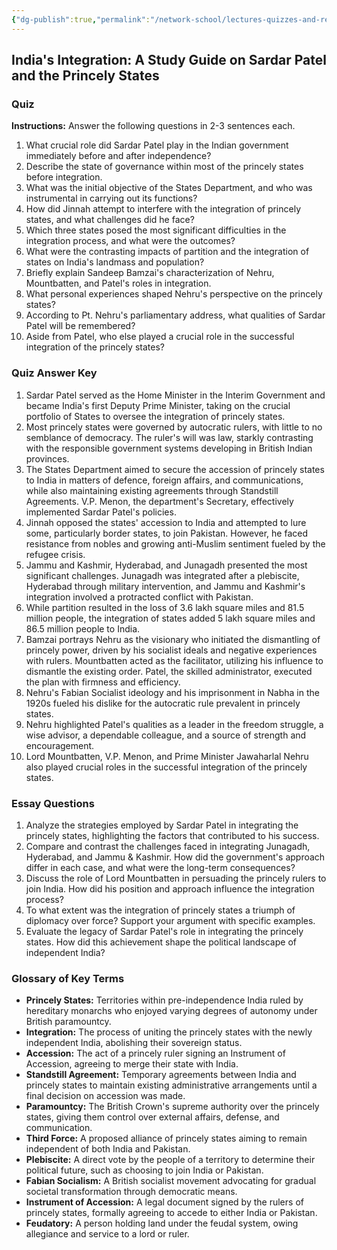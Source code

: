 ```yaml
---
{"dg-publish":true,"permalink":"/network-school/lectures-quizzes-and-references/briefs-timelines-and-study-guides/indian-history/indian-history-sardar-patel-and-the-princely-states-study-guide/"}
---
```



## India's Integration: A Study Guide on Sardar Patel and the Princely States

### Quiz

**Instructions:** Answer the following questions in 2-3 sentences each.

1. What crucial role did Sardar Patel play in the Indian government immediately before and after independence?
2. Describe the state of governance within most of the princely states before integration.
3. What was the initial objective of the States Department, and who was instrumental in carrying out its functions?
4. How did Jinnah attempt to interfere with the integration of princely states, and what challenges did he face?
5. Which three states posed the most significant difficulties in the integration process, and what were the outcomes?
6. What were the contrasting impacts of partition and the integration of states on India's landmass and population?
7. Briefly explain Sandeep Bamzai's characterization of Nehru, Mountbatten, and Patel's roles in integration.
8. What personal experiences shaped Nehru's perspective on the princely states?
9. According to Pt. Nehru's parliamentary address, what qualities of Sardar Patel will be remembered?
10. Aside from Patel, who else played a crucial role in the successful integration of the princely states?

### Quiz Answer Key

1. Sardar Patel served as the Home Minister in the Interim Government and became India's first Deputy Prime Minister, taking on the crucial portfolio of States to oversee the integration of princely states.
2. Most princely states were governed by autocratic rulers, with little to no semblance of democracy. The ruler's will was law, starkly contrasting with the responsible government systems developing in British Indian provinces.
3. The States Department aimed to secure the accession of princely states to India in matters of defence, foreign affairs, and communications, while also maintaining existing agreements through Standstill Agreements. V.P. Menon, the department's Secretary, effectively implemented Sardar Patel's policies.
4. Jinnah opposed the states' accession to India and attempted to lure some, particularly border states, to join Pakistan. However, he faced resistance from nobles and growing anti-Muslim sentiment fueled by the refugee crisis.
5. Jammu and Kashmir, Hyderabad, and Junagadh presented the most significant challenges. Junagadh was integrated after a plebiscite, Hyderabad through military intervention, and Jammu and Kashmir's integration involved a protracted conflict with Pakistan.
6. While partition resulted in the loss of 3.6 lakh square miles and 81.5 million people, the integration of states added 5 lakh square miles and 86.5 million people to India.
7. Bamzai portrays Nehru as the visionary who initiated the dismantling of princely power, driven by his socialist ideals and negative experiences with rulers. Mountbatten acted as the facilitator, utilizing his influence to dismantle the existing order. Patel, the skilled administrator, executed the plan with firmness and efficiency.
8. Nehru's Fabian Socialist ideology and his imprisonment in Nabha in the 1920s fueled his dislike for the autocratic rule prevalent in princely states.
9. Nehru highlighted Patel's qualities as a leader in the freedom struggle, a wise advisor, a dependable colleague, and a source of strength and encouragement.
10. Lord Mountbatten, V.P. Menon, and Prime Minister Jawaharlal Nehru also played crucial roles in the successful integration of the princely states.

### Essay Questions

1. Analyze the strategies employed by Sardar Patel in integrating the princely states, highlighting the factors that contributed to his success.
2. Compare and contrast the challenges faced in integrating Junagadh, Hyderabad, and Jammu & Kashmir. How did the government's approach differ in each case, and what were the long-term consequences?
3. Discuss the role of Lord Mountbatten in persuading the princely rulers to join India. How did his position and approach influence the integration process?
4. To what extent was the integration of princely states a triumph of diplomacy over force? Support your argument with specific examples.
5. Evaluate the legacy of Sardar Patel's role in integrating the princely states. How did this achievement shape the political landscape of independent India?

### Glossary of Key Terms

- **Princely States:** Territories within pre-independence India ruled by hereditary monarchs who enjoyed varying degrees of autonomy under British paramountcy.
- **Integration:** The process of uniting the princely states with the newly independent India, abolishing their sovereign status.
- **Accession:** The act of a princely ruler signing an Instrument of Accession, agreeing to merge their state with India.
- **Standstill Agreement:** Temporary agreements between India and princely states to maintain existing administrative arrangements until a final decision on accession was made.
- **Paramountcy:** The British Crown's supreme authority over the princely states, giving them control over external affairs, defense, and communication.
- **Third Force:** A proposed alliance of princely states aiming to remain independent of both India and Pakistan.
- **Plebiscite:** A direct vote by the people of a territory to determine their political future, such as choosing to join India or Pakistan.
- **Fabian Socialism:** A British socialist movement advocating for gradual societal transformation through democratic means.
- **Instrument of Accession:** A legal document signed by the rulers of princely states, formally agreeing to accede to either India or Pakistan.
- **Feudatory:** A person holding land under the feudal system, owing allegiance and service to a lord or ruler.